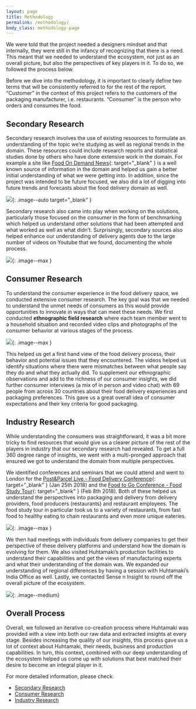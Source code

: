 ```yaml
---
layout: page
title: Methodology
permalink: /methodology/
body_class: methodology-page
---
```


<section class="container-fluid" markdown="1">
  <div class="container" markdown="1">

We were told that the project needed a designers mindset and that internally, they were still in the infancy of recognizing that there is a need. This meant that we needed to understand the ecosystem, not just as an overall picture, but also the perspectives of key players in it. To do so, we followed the process below.

<object type="image/svg+xml" data="../assets/pictures/schemes/process-color.svg" class="process"></object>

Before we dive into the methodology, it is important to clearly define two terms that will be consistently referred to for the rest of the report. “Customer” in the context of this project refers to the customers of the packaging manufacturer, i.e. restaurants. “Consumer” is the person who orders and consumes the food.

## Secondary Research

Secondary research involves the use of existing resources to formulate an understanding of the topic we’re studying as well as regional trends in the domain. These resources could include research reports and statistical studies done by others who have done extensive work in the domain. For example a site like [Food On Demand News](http://foodondemandnews.com/experts-predict-huge-growth-for-on-demand-delivery-services/){: target="_blank" }
is a well known source of information in the domain and helped us gain a better initial understanding of what we were getting into. In addition, since the project was intended to be future focused, we also did a lot of digging into future trends and forecasts about the food delivery domain as well.

[![](../assets/pictures/methodology/food-on-demand.png)](http://foodondemandnews.com/experts-predict-huge-growth-for-on-demand-delivery-services/){: .image--auto target="_blank" }

Secondary research also came into play when working on the solutions, particularly those focused on the consumer in the form of benchmarking which helped us understand other solutions that had been attempted and what worked as well as what didn’t. Surprisingly, secondary sources also helped enhance our understanding of delivery agents due to the large number of videos on Youtube that we found, documenting the whole process.

![](../assets/pictures/methodology/delivery-guy.jpg){: .image--max }

## Consumer Research

To understand the consumer experience in the food delivery space, we conducted extensive consumer research. The key goal was that we needed to understand the unmet needs of consumers as this would provide opportunities to innovate in ways that can meet these needs. We first conducted **ethnographic field research** where each team member went to a household situation and recorded video clips and photographs of the consumer behavior at various stages of the process.

![](../assets/pictures/methodology/ethnographic-research.jpg){: .image--max }

This helped us get a first hand view of the food delivery process, their behavior and potential issues that they encountered. The videos helped us identify situations where there were mismatches between what people say they do and what they actually did. To supplement our ethnographic observations and add to the richness of our consumer insights, we did further consumer interviews (a mix of in person and video chat) with 69 people from across 30 countries about their food delivery experiences and packaging preferences. This gave us a great overall idea of consumer expectations and their key criteria for good packaging.

## Industry Research

While understanding the consumers was straightforward, it was a bit more tricky to find resources that would give us a clearer picture of the rest of the players in industry that our secondary research had revealed. To get a full 360 degree range of insights, we went with a multi-pronged approach that ensured we got to understand the domain from multiple perspectives.

We identified conferences and seminars that we could attend and went to London for the [Post&Parcel Live - Food Delivery Conference](http://www.postandparcel.live/events/post-parcel-live-2018-the-food-delivery-seminar/event-summary-c6c4c18eb04f4ae79827b074e5491772.aspx){: target="_blank" } (Jan 25th 2018) and the [Food to Go Conference - Food Study Tour](https://www.foodtogoconference.co.uk/){: target="_blank" } (Feb 8th 2018). Both of these helped us understand the perspectives into packaging and delivery from delivery providers, food producers (restaurants) and restaurant employees. The food study tour in particular took us to a variety of restaurants, from fast food to healthy eating to chain restaurants and even more unique eateries.

![](../assets/pictures/methodology/post-parcel.png){: .image--max }

We then had meetings with individuals from delivery companies to get their perspective of these delivery platforms and understand how the domain is evolving for them. We also visited Huhtamaki’s production facilities to understand their capabilities and get the views of manufacturing experts and what their understanding of the domain was. We expanded our understanding of regional differences by having a session with Huhtamaki’s India Office as well. Lastly, we contacted Sense n Insight to round off the overall picture of the ecosystem. 

![](../assets/pictures/methodology/delivery-hero.png){: .image--medium}

## Overall Process

Overall, we followed an iterative co-creation process where Huhtamaki was provided with a view into both our raw data and extracted insights at every stage. Besides increasing the quality of our insights, this process gave us a lot of context about Huhtamaki, their needs, business and production capabilities. In turn, this context, combined with our deep understanding of the ecosystem helped us come up with solutions that best matched their desire to become an integral player in it.

For more detailed information, please check:

* [Secondary Research](secondary-research)
* [Consumer Research](consumer-research)
* [Industry Research](industry-research)

</div>
</section>